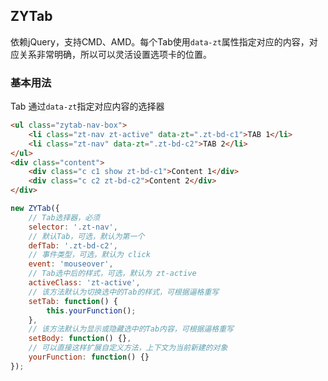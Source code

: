## ZYTab
依赖jQuery，支持CMD、AMD。每个Tab使用`data-zt`属性指定对应的内容，对应关系非常明确，所以可以灵活设置选项卡的位置。

### 基本用法
Tab 通过`data-zt`指定对应内容的选择器
```html
<ul class="zytab-nav-box">
	<li class="zt-nav zt-active" data-zt=".zt-bd-c1">TAB 1</li>
	<li class="zt-nav" data-zt=".zt-bd-c2">TAB 2</li>
</ul>
<div class="content">
	<div class="c c1 show zt-bd-c1">Content 1</div>
	<div class="c c2 zt-bd-c2">Content 2</div>
</div>
```


```javascript
new ZYTab({
    // Tab选择器，必须
    selector: '.zt-nav',
    // 默认Tab，可选，默认为第一个
    defTab: '.zt-bd-c2',
    // 事件类型，可选，默认为 click
    event: 'mouseover',
    // Tab选中后的样式，可选，默认为 zt-active
    activeClass: 'zt-active',
    // 该方法默认为切换选中的Tab的样式，可根据逼格重写
    setTab: function() {
        this.yourFunction();
    },
    // 该方法默认为显示或隐藏选中的Tab内容，可根据逼格重写
    setBody: function() {},
    // 可以直接这样扩展自定义方法，上下文为当前新建的对象
    yourFunction: function() {}
});

```
